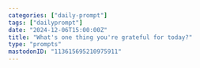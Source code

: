 ```yaml
---
categories: ["daily-prompt"]
tags: ["dailyprompt"]
date: "2024-12-06T15:00:00Z"
title: "What's one thing you're grateful for today?"
type: "prompts"
mastodonID: "113615695210975911"
---
```

